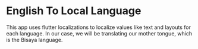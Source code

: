 # English To Local Language

This app uses flutter localizations to localize values like text and layouts for each language. In our case, we will be translating our mother tongue, which is the Bisaya language.


